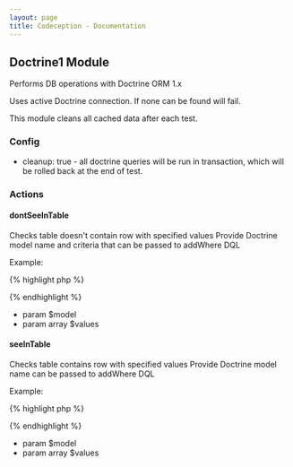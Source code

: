 ```yaml
---
layout: page
title: Codeception - Documentation
---
```


## Doctrine1 Module

Performs DB operations with Doctrine ORM 1.x

Uses active Doctrine connection. If none can be found will fail.

This module cleans all cached data after each test.

### Config
* cleanup: true - all doctrine queries will be run in transaction, which will be rolled back at the end of test.


### Actions


#### dontSeeInTable


Checks table doesn't contain row with specified values
Provide Doctrine model name and criteria that can be passed to addWhere DQL

Example:

{% highlight php %}
 
{% endhighlight %}

 * param $model
 * param array $values


#### seeInTable


Checks table contains row with specified values
Provide Doctrine model name can be passed to addWhere DQL

Example:

{% highlight php %}
 
{% endhighlight %}

 * param $model
 * param array $values

